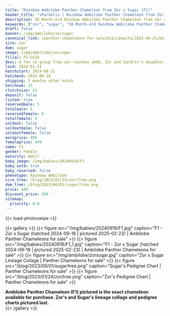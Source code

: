 ```yaml
---
title: "Rainbow Ambilobe Panther Chameleon from Zor x Sugar (F1)"
header_title: "iPardalis | Rainbow Ambilobe Panther Chameleon from Zor x Sugar | F1"
description: 10 Month-old Rainbow Ambilobe Panther Chameleon from Zor and Sugar. A fun cb group from our rainbow ybbb, Zor and Zandrin's daughter, Sugar. We've included sire and dam dendrograms if available, but you can view our Zor or Sugar breeder pages for more information.
keywords: ["zor", "sugar", "10 Month-old Rainbow Ambilobe Panther Chameleon", "baby chameleons for sale", "buy panther chameleon", "panther for sale", "ambilobe panther chameleons for sale", "ambilobe panther chameleon for sale"]
draft: false
banner: /img/ambilobe/zorsugar
canonical_link: /panther-chameleons-for-sale/bibi/pepita/2023-09-21/m5/
sire: zor
dam: sugar
image: /img/ambilobe/zorsugar
filial: F5-CG16
desc: A fun cb group from our rainbow ybbb, Zor and Zandrin's daughter, Sugar.
laid: 2024-01-21
hatchstart: 2024-08-31
hatchend: 2024-09-18
shipping: 3 months after hatch
hatchnum: 23
clutchsize: 23
deposit: false
listed: true
reservedmale: 5
totalmale: 5
reservedfemale: 0
totalfemale: 5
soldout: false
soldoutmale: false
soldoutfemale: false
maleprice: 499
femaleprice: 449
name: F1
gender: Female
maturity: Adult
baby_image: /img/babies/20240918/F1
baby_sold: true
baby_reserved: false
phenotype: Rainbow Ambilobe
sire_tree: /blog/2023/01/24/zor/tree.png
dam_tree: /blog/2023/06/01/sugar/tree.png
price: 449
discount_price: 299
sitemap: 
  priority: 0.0
---
```


{{< load-photoswipe >}}

{{< gallery >}}
  {{< figure src="/img/babies/20240918/F1.jpg" caption="F1 - Zor x Sugar (hatched 2024-09-18 | pictured 2025-02-23) | Ambilobe Panther Chameleons for sale" >}}
  {{< figure src="/img/babies/20240918/F1_1.jpg" caption="F1 - Zor x Sugar (hatched 2024-09-18 | pictured 2025-02-23) | Ambilobe Panther Chameleons for sale" >}}
  {{< figure src="/img/ambilobe/zorsugar.jpg" caption="Zor x Sugar Lineage Collage | Panther Chameleons for sale" >}}
  {{< figure src="/blog/2023/06/01/sugar/tree.png" caption="Sugar's Pedigree Chart | Panther Chameleons for sale" >}}
  {{< figure src="/blog/2023/01/24/zor/tree.png" caption="Zor's Pedigree Chart | Panther Chameleons for sale" >}}
  <figcaption itemprop="description"><strong>Ambilobe Panther Chameleon (F1) pictured is the exact chameleon available for purchase. Zor's and Sugar's lineage collage and pedigree charts pictured last.</strong></figcaption>
{{< /gallery >}}
